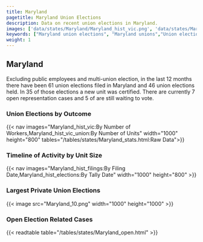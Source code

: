 ```yaml
---
title: Maryland
pagetitle: Maryland Union Elections
description: Data on recent union elections in Maryland.
images: ['data/states/Maryland/Maryland_hist_vic.png', 'data/states/Maryland/Maryland_hist_size.png', 'data/states/Maryland/Maryland_10.png']
keywords: ["Maryland union elections", "Maryland unions","Union elections"]
weight: 1
---
```

##  Maryland

Excluding public employees and multi-union election, in the last 12 months there have been 61 union elections filed in Maryland and 46 union elections held. In 35 of those elections a new unit was certified. There are currently 7 open representation cases and 5 of are still waiting to vote.

### Union Elections by Outcome
{{< nav images="Maryland_hist_vic:By Number of Workers,Maryland_hist_vic_union:By Number of Units" width="1000" height="800" tables="/tables/states/Maryland_stats.html:Raw Data">}}

### Timeline of Activity by Unit Size
{{< nav images="Maryland_hist_filings:By Filing Date,Maryland_hist_elections:By Tally Date" width="1000" height="800" >}}

### Largest Private Union Elections
{{< image src="Maryland_10.png" width="1000" height="1000"  >}}

### Open Election Related Cases
{{< readtable table="/tables/states/Maryland_open.html" >}}

